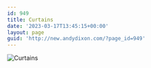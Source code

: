 ```yaml
---
id: 949
title: Curtains
date: '2023-03-17T13:45:15+00:00'
layout: page
guid: 'http://new.andydixon.com/?page_id=949'
---
```


![Curtains](https://i0.wp.com/assets.g8x2.ldn.idrivee2-23.com/posters/Curtains%2001.jpg?w=1200&ssl=1 "Curtains")